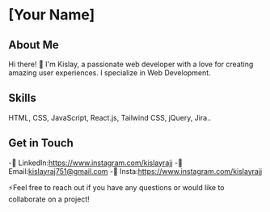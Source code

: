 # [Your Name]

## About Me

Hi there! 👋 I'm Kislay, a passionate web developer with a love for creating amazing user experiences. I specialize in Web Development.

## Skills
HTML, CSS, JavaScript, React.js, Tailwind CSS, jQuery, Jira..

## Get in Touch

-💬 LinkedIn:https://www.instagram.com/kislayrajj
-💬 Email:kislayraj751@gmail.com
-💬 Insta:https://www.instagram.com/kislayrajj

⚡Feel free to reach out if you have any questions or would like to collaborate on a project!

<!--
**kislayrajj/kislayrajj** is a ✨ _special_ ✨ repository because its `README.md` (this file) appears on your GitHub profile.

## Projects

Here are a few projects I've worked on:

- [M](link): Brief description of the project.
- [Project Name](link): Brief description of the project.
- [Project Name](link): Brief description of the project


- 🔭 I’m currently working on ...
- 🌱 I’m currently learning ...
- 👯 I’m looking to collaborate on ...
- 🤔 I’m looking for help with ...
- 💬 Ask me about ...
- 📫 How to reach me: ...
- 😄 Pronouns: ...
- ⚡ Fun fact: ...
- Portfolio: [Your Portfolio Website](link)
-->
